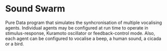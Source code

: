 # Sound Swarm
 
Pure Data program that simulates the synhcronisation of multiple vocalising agents.  Individual agents may be configured at run time to operate in stimulus-response, Kuramoto oscillator or feedback-control mode.  Also, each agent can be configured to vocalise a beep, a human sound, a cicada or a bird.